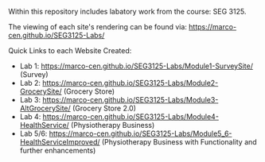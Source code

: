 Within this repository includes labatory work from the course: SEG 3125.

The viewing of each site's rendering can be found via: 
https://marco-cen.github.io/SEG3125-Labs/<folder directory name>


Quick Links to each Website Created:
- Lab 1: https://marco-cen.github.io/SEG3125-Labs/Module1-SurveySite/  (Survey)
- Lab 2: https://marco-cen.github.io/SEG3125-Labs/Module2-GrocerySite/ (Grocery Store)
- Lab 3: https://marco-cen.github.io/SEG3125-Labs/Module3-AltGrocerySite/ (Grocery Store 2.0)
- Lab 4: https://marco-cen.github.io/SEG3125-Labs/Module4-HealthService/ (Physiotherapy Business)
- Lab 5/6: https://marco-cen.github.io/SEG3125-Labs/Module5_6-HealthServiceImproved/ 
(Physiotherapy Business with Functionality and further enhancements)